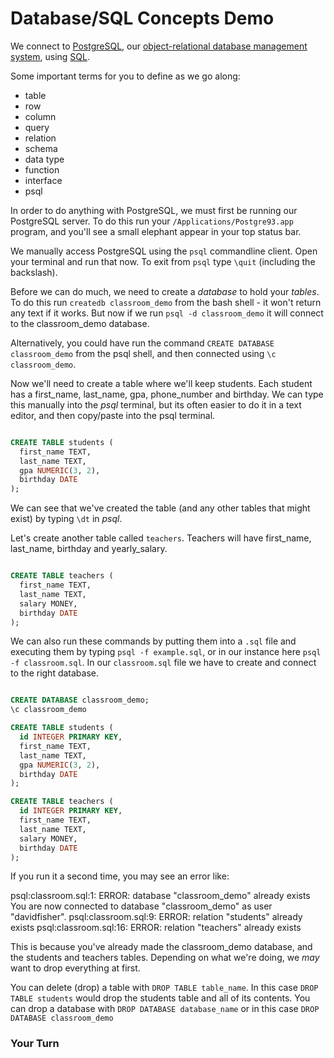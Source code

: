 # Database/SQL Concepts Demo

We connect to [PostgreSQL](http://en.wikipedia.org/wiki/PostgreSQL), our [object-relational database management system](http://en.wikipedia.org/wiki/Object-relational_database_management_system), using [SQL](http://en.wikipedia.org/wiki/SQL).

Some important terms for you to define as we go along:

* table
* row
* column
* query
* relation
* schema
* data type
* function
* interface
* psql

In order to do anything with PostgreSQL, we must first be running our PostgreSQL server. To do this run your `/Applications/Postgre93.app` program, and you'll see a small elephant appear in your top status bar.

We manually access PostgreSQL using the `psql` commandline client. Open your terminal and run that now. To exit from `psql` type `\quit` (including the backslash).

Before we can do much, we need to create a *database* to hold your *tables*. To do this run `createdb classroom_demo` from the bash shell - it won't return any text if it works. But now if we run `psql -d classroom_demo` it will connect to the classroom_demo database.

Alternatively, you could have run the command `CREATE DATABASE classroom_demo` from the psql shell, and then connected using `\c classroom_demo`.

Now we'll need to create a table where we'll keep students. Each student has a first_name, last_name, gpa, phone_number and birthday. We can type this manually into the *psql* terminal, but its often easier to do it in a text editor, and then copy/paste into the psql terminal.

```sql

CREATE TABLE students (
  first_name TEXT,
  last_name TEXT,
  gpa NUMERIC(3, 2),
  birthday DATE
);

```

We can see that we've created the table (and any other tables that might exist) by typing `\dt` in *psql*.

Let's create another table called `teachers`. Teachers will have first_name, last_name, birthday and yearly_salary.

```sql

CREATE TABLE teachers (
  first_name TEXT,
  last_name TEXT,
  salary MONEY,
  birthday DATE
);

```

We can also run these commands by putting them into a `.sql` file and executing them by typing `psql -f example.sql`, or in our instance here `psql -f classroom.sql`. In our `classroom.sql` file we have to create and connect to the right database.

```sql

CREATE DATABASE classroom_demo;
\c classroom_demo

CREATE TABLE students (
  id INTEGER PRIMARY KEY,
  first_name TEXT,
  last_name TEXT,
  gpa NUMERIC(3, 2),
  birthday DATE
);

CREATE TABLE teachers (
  id INTEGER PRIMARY KEY,
  first_name TEXT,
  last_name TEXT,
  salary MONEY,
  birthday DATE
);

```

If you run it a second time, you may see an error like:

  psql:classroom.sql:1: ERROR:  database "classroom_demo" already exists
  You are now connected to database "classroom_demo" as user "davidfisher".
  psql:classroom.sql:9: ERROR:  relation "students" already exists
  psql:classroom.sql:16: ERROR:  relation "teachers" already exists

This is because you've already made the classroom_demo database, and the students and teachers tables. Depending on what we're doing, we *may* want to drop everything at first.

You can delete (drop) a table with `DROP TABLE table_name`. In this case `DROP TABLE students` would drop the students table and all of its contents. You can drop a database with `DROP DATABASE database_name` or in this case `DROP DATABASE classroom_demo`



### Your Turn
